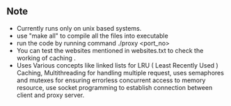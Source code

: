 ## Note
* Currently runs only on unix based systems.
* use "make all" to compile all the files into executable
* run the code by running command ./proxy <port_no>
* You can test the websites mentioned in websites.txt to check the working of caching .
* Uses Various concepts like linked lists for LRU ( Least Recently Used ) Caching, Multithreading for handling multiple request, uses semaphores and mutexes for ensuring errorless concurrent access to memory resource, use socket programming to establish connection between client and proxy server.
